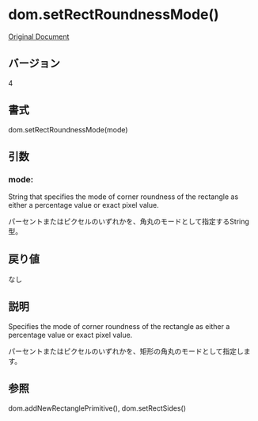 # dom.setRectRoundnessMode()

[Original Document](http://help.adobe.com/en_US/fireworks/cs/extend/WS587F877F-7936-4247-9819-F221FA6A7EE3.html)

## バージョン

4

## 書式

dom.setRectRoundnessMode(mode)

## 引数

### mode:

String that specifies the mode of corner roundness of the rectangle as either a percentage value or exact pixel value.

パーセントまたはピクセルのいずれかを、角丸のモードとして指定するString型。

## 戻り値

なし

## 説明

Specifies the mode of corner roundness of the rectangle as either a percentage value or exact pixel value.

パーセントまたはピクセルのいずれかを、矩形の角丸のモードとして指定します。

## 参照

dom.addNewRectanglePrimitive(), dom.setRectSides()